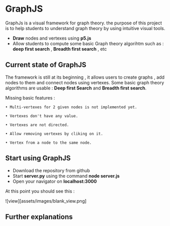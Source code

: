 # GraphJS

GraphJs is a visual framework for graph theory.
the purpose of this project is to help students to understand graph theory by using intuitive visual tools.

* **Draw** nodes and vertexes using **p5.js**
* Allow students to compute some basic Graph theory algorihtm such as : **deep first search** , **Breadth first search** , etc

## Current state of GraphJS

The framework is still at its beginning , it allows users to create graphs , add nodes to them and connect nodes using vertexes.
Some basic graph theory algorithms are usable : **Deep first Search** and **Breadth first search**.

Missing basic features : 

    • Multi-vertexes for 2 given nodes is not implemented yet.
    
    • Vertexes don't have any value.
    
    • Vertexes are not directed.
    
    • Allow removing vertexes by cliking on it.
    
    • Vertex from a node to the same node.

## Start using GraphJS

* Download the repository from github
* Start **server.py** using the command **node server.js**
* Open your navigator on **localhost:3000**

At this point you should see this : 

![view][assets/images/blank_view.png]

## Further explanations


